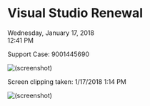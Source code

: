 # Visual Studio Renewal

Wednesday, January 17, 2018\
12:41 PM

Support Case: 9001445690

![(screenshot)](https://assets.technologytoolbox.com/screenshots/59/4FADB8C18A3767700BC6AC44BC98FE5EA5DAC159.png)

Screen clipping taken: 1/17/2018 1:14 PM

![(screenshot)](https://assets.technologytoolbox.com/screenshots/22/55E12C5AE75CF9D0A48509070B96CC3F4042D422.png)
